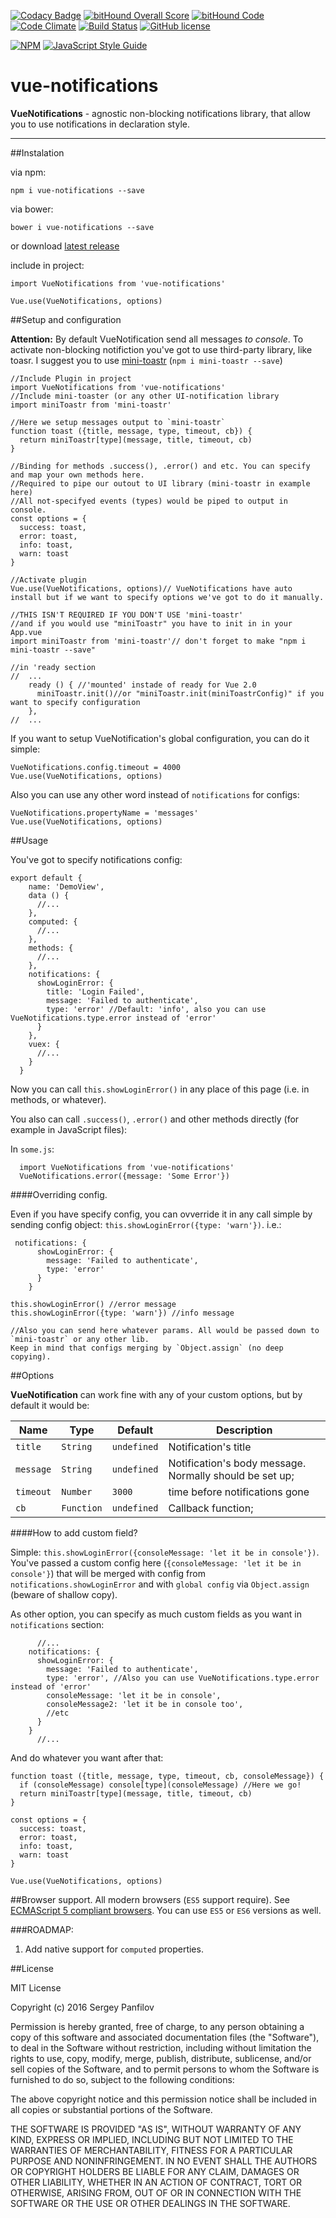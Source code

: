 [![Codacy Badge](https://api.codacy.com/project/badge/Grade/8a6dee4e21d04653b53c0a9618a2cc84)](https://www.codacy.com/app/se-panfilov/vue-notifications?utm_source=github.com&amp;utm_medium=referral&amp;utm_content=se-panfilov/vue-notifications&amp;utm_campaign=Badge_Grade)
[![bitHound Overall Score](https://www.bithound.io/github/se-panfilov/vue-notifications/badges/score.svg)](https://www.bithound.io/github/se-panfilov/vue-notifications) [![bitHound Code](https://www.bithound.io/github/se-panfilov/vue-notifications/badges/code.svg)](https://www.bithound.io/github/se-panfilov/vue-notifications)
[![Code Climate](https://codeclimate.com/github/se-panfilov/vue-notifications/badges/gpa.svg)](https://codeclimate.com/github/se-panfilov/vue-notifications)
[![Build Status](https://travis-ci.org/se-panfilov/vue-notifications.svg?branch=master)](https://travis-ci.org/se-panfilov/vue-notifications)
[![GitHub license](https://img.shields.io/github/license/mashape/apistatus.svg)](https://github.com/se-panfilov/vue-notifications/blob/master/LICENSE)

[![NPM](https://nodei.co/npm/vue-notifications.png?downloads=true&downloadRank=true&stars=true)](https://nodei.co/npm/vue-notifications/)
[![JavaScript Style Guide](https://cdn.rawgit.com/feross/standard/master/badge.svg)](https://github.com/feross/standard)

# vue-notifications

**VueNotifications** - agnostic non-blocking notifications library, that allow you to use notifications in declaration style.

----

##Instalation

via npm:

```shell
npm i vue-notifications --save
```

via bower:

```shell
bower i vue-notifications --save
```
or download [latest release][1]

include in project:

```JS
import VueNotifications from 'vue-notifications'
```

```JS
Vue.use(VueNotifications, options)
```

##Setup and configuration

**Attention:** By default VueNotification send all messages _to console_. To activate non-blocking notifiction you've got to use third-party library, like toasr. I suggest you to use [mini-toastr][2] (`npm i mini-toastr --save`)

```JS
//Include Plugin in project
import VueNotifications from 'vue-notifications'
//Include mini-toaster (or any other UI-notification library
import miniToastr from 'mini-toastr'

//Here we setup messages output to `mini-toastr`
function toast ({title, message, type, timeout, cb}) {
  return miniToastr[type](message, title, timeout, cb)
}

//Binding for methods .success(), .error() and etc. You can specify and map your own methods here.
//Required to pipe our outout to UI library (mini-toastr in example here)
//All not-specifyed events (types) would be piped to output in console.
const options = {
  success: toast,
  error: toast,
  info: toast,
  warn: toast
}

//Activate plugin
Vue.use(VueNotifications, options)// VueNotifications have auto install but if we want to specify options we've got to do it manually.
```

```JS
//THIS ISN'T REQUIRED IF YOU DON'T USE 'mini-toastr'
//and if you would use "miniToastr" you have to init in in your App.vue
import miniToastr from 'mini-toastr'// don't forget to make "npm i mini-toastr --save"

//in 'ready section
//  ...
    ready () { //'mounted' instade of ready for Vue 2.0
      miniToastr.init()//or "miniToastr.init(miniToastrConfig)" if you want to specify configuration
    },
//  ...
```

If you want to setup VueNotification's global configuration, you can do it simple:

```JS
VueNotifications.config.timeout = 4000
Vue.use(VueNotifications, options)
```

Also you can use any other word instead of `notifications` for configs:

```JS
VueNotifications.propertyName = 'messages'
Vue.use(VueNotifications, options)
```

##Usage

You've got to specify notifications config:

```JS
export default {
    name: 'DemoView',
    data () {
      //...
    },
    computed: {
      //...
    },
    methods: {
      //...
    },
    notifications: {
      showLoginError: {
        title: 'Login Failed',
        message: 'Failed to authenticate',
        type: 'error' //Default: 'info', also you can use VueNotifications.type.error instead of 'error'
      }
    },
    vuex: {
      //...
    }
  }
```
Now you can call `this.showLoginError()` in any place of this page (i.e. in methods, or whatever).

You also can call `.success()`, `.error()` and other methods directly (for example in JavaScript files):

In `some.js`:

```JS
  import VueNotifications from 'vue-notifications'
  VueNotifications.error({message: 'Some Error'})
```
####Overriding config.

Even if you have specify config, you can ovverride it in any call simple by sending config object: `this.showLoginError({type: 'warn'})`. i.e.:

```JS
 notifications: {
      showLoginError: {
        message: 'Failed to authenticate',
        type: 'error'
      }
    }

this.showLoginError() //error message
this.showLoginError({type: 'warn'}) //info message

//Also you can send here whatever params. All would be passed down to `mini-toastr` or any other lib.
Keep in mind that configs merging by `Object.assign` (no deep copying).
```

##Options

**VueNotification** can work fine with any of your custom options, but by default it would be:

| Name  | Type |  Default |  Description |
|---|---|---|---|
| `title`  | `String`  | `undefined`  |  Notification's title |
| `message`  | `String`  |  `undefined` | Notification's body message. Normally should be set up;  |
| `timeout`  | `Number`  |  `3000` |  time before notifications gone |
| `cb`  |  `Function` | `undefined` |  Callback function; |

####How to add custom field?

Simple: `this.showLoginError({consoleMessage: 'let it be in console'})`. You've passed a custom config here (`{consoleMessage: 'let it be in console'}`) that will be merged with config from `notifications.showLoginError` and with `global config` via `Object.assign` (beware of shallow copy).

As other option, you can specify as much custom fields as you want in `notifications` section:

```JS
      //...
    notifications: {
      showLoginError: {
        message: 'Failed to authenticate',
        type: 'error', //Also you can use VueNotifications.type.error instead of 'error'
        consoleMessage: 'let it be in console',
        consoleMessage2: 'let it be in console too',
        //etc
      }
    }
      //...
```

And do whatever you want after that:

```JS
function toast ({title, message, type, timeout, cb, consoleMessage}) {
  if (consoleMessage) console[type](consoleMessage) //Here we go!
  return miniToastr[type](message, title, timeout, cb)
}

const options = {
  success: toast,
  error: toast,
  info: toast,
  warn: toast
}

Vue.use(VueNotifications, options)
```

##Browser support.
All modern browsers (`ES5` support require). See [ECMAScript 5 compliant browsers][3].
You can use `ES5` or `ES6` versions as well.

###ROADMAP:

1. Add native support for `computed` properties.

##License

MIT License

Copyright (c) 2016 Sergey Panfilov

Permission is hereby granted, free of charge, to any person obtaining a copy
of this software and associated documentation files (the "Software"), to deal
in the Software without restriction, including without limitation the rights
to use, copy, modify, merge, publish, distribute, sublicense, and/or sell
copies of the Software, and to permit persons to whom the Software is
furnished to do so, subject to the following conditions:

The above copyright notice and this permission notice shall be included in all
copies or substantial portions of the Software.

THE SOFTWARE IS PROVIDED "AS IS", WITHOUT WARRANTY OF ANY KIND, EXPRESS OR
IMPLIED, INCLUDING BUT NOT LIMITED TO THE WARRANTIES OF MERCHANTABILITY,
FITNESS FOR A PARTICULAR PURPOSE AND NONINFRINGEMENT. IN NO EVENT SHALL THE
AUTHORS OR COPYRIGHT HOLDERS BE LIABLE FOR ANY CLAIM, DAMAGES OR OTHER
LIABILITY, WHETHER IN AN ACTION OF CONTRACT, TORT OR OTHERWISE, ARISING FROM,
OUT OF OR IN CONNECTION WITH THE SOFTWARE OR THE USE OR OTHER DEALINGS IN THE
SOFTWARE.

[1]: https://github.com/se-panfilov/vue-notifications/releases
[2]: https://github.com/se-panfilov/mini-toastr
[3]: http://caniuse.com/#feat=es5
